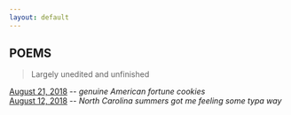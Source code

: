 ```yaml
---
layout: default
---
```

## POEMS
> Largely unedited and unfinished 

[August 21, 2018](./poems/08212018.html) -- _genuine American fortune cookies_ <br>
[August 12, 2018](./poems/08122018.html) -- _North Carolina summers got me feeling some typa way_
